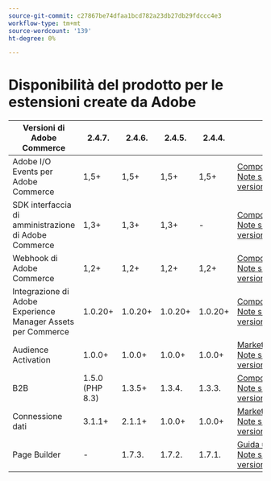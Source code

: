 ```yaml
---
source-git-commit: c27867be74dfaa1bcd782a23db27db29fdccc4e3
workflow-type: tm+mt
source-wordcount: '139'
ht-degree: 0%

---
```

# Disponibilità del prodotto per le estensioni create da Adobe


<table style="table-layout:auto">
  <thead>
    <tr>
      <th>Versioni di Adobe Commerce</th>
      <th>2.4.7.</th>
      <th>2.4.6.</th>
      <th>2.4.5.</th>
      <th>2.4.4.</th>
      <th></th>
    </tr>
  </thead>
  <tbody>
      <tr>
          <td>Adobe I/O Events per Adobe Commerce</td>
          <td>1,5+</td>
          <td>1,5+</td>
          <td>1,5+</td>
          <td>1,5+</td>
          <td>
              <a href="https://developer.adobe.com/commerce/extensibility/events/installation/">Compositore</a><br/>
              <a href="https://developer.adobe.com/commerce/extensibility/events/release-notes/">Note sulla versione</a><br/>
          </td>
      </tr>
      <tr>
          <td>SDK interfaccia di amministrazione di Adobe Commerce</td>
          <td>1,3+</td>
          <td>1,3+</td>
          <td>1,3+</td>
          <td>-</td>
          <td>
              <a href="https://developer.adobe.com/commerce/extensibility/admin-ui-sdk/installation/">Compositore</a><br/>
              <a href="https://developer.adobe.com/commerce/extensibility/admin-ui-sdk/release-notes/">Note sulla versione</a><br/>
          </td>
      </tr>
      <tr>
          <td>Webhook di Adobe Commerce</td>
          <td>1,2+</td>
          <td>1,2+</td>
          <td>1,2+</td>
          <td>1,2+</td>
          <td>
              <a href="https://developer.adobe.com/commerce/extensibility/webhooks/installation/">Compositore</a><br/>
              <a href="https://developer.adobe.com/commerce/extensibility/webhooks/release-notes/">Note sulla versione</a><br/>
          </td>
      </tr>
      <tr>
          <td>Integrazione di Adobe Experience Manager Assets per Commerce</td>
          <td>1.0.20+</td>
          <td>1.0.20+</td>
          <td>1.0.20+</td>
          <td>1.0.20+</td>
          <td>
              <a href="https://experienceleague.adobe.com/en/docs/commerce-admin/content-design/aem-asset-management/getting-started/aem-assets-configure-commerce">Compositore</a><br/>
              <a href="https://experienceleague.adobe.com/en/docs/commerce-admin/content-design/aem-asset-management/aem-assets-release-notes">Note sulla versione</a><br/>
          </td>
      </tr>
      <tr>
          <td>Audience Activation</td>
          <td>1.0.0+</td>
          <td>1.0.0+</td>
          <td>1.0.0+</td>
          <td>1.0.0+</td>
          <td>
              <a href="https://commercemarketplace.adobe.com/magento-audiences.html">Marketplace</a><br/>
              <a href="https://experienceleague.adobe.com/en/docs/commerce-admin/customers/audience-activation#release-notes">Note sulla versione</a><br/>
          </td>
      </tr>
      <tr>
          <td>B2B</td>
          <td>1.5.0 (PHP 8.3)</td>
          <td>1.3.5+</td>
          <td>1.3.4.</td>
          <td>1.3.3.</td>
          <td>
              <a href="https://experienceleague.adobe.com/docs/commerce-admin/b2b/install.html">Compositore</a><br/>
              <a href="https://experienceleague.adobe.com/docs/commerce-admin/b2b/release-notes.html">Note sulla versione</a><br/>
          </td>
      </tr>
      <tr>
          <td>Connessione dati</td>
          <td>3.1.1+</td>
          <td>2.1.1+</td>
          <td>1.0.0+</td>
          <td>1.0.0+</td>
          <td>
              <a href="https://commercemarketplace.adobe.com/magento-experience-platform-connector.html">Marketplace</a><br/>
              <a href="https://experienceleague.adobe.com/docs/commerce-merchant-services/data-connection/release-notes.html">Note sulla versione</a><br/>
          </td>
      </tr>
      <tr>
          <td>Page Builder</td>
          <td>-</td>
          <td>1.7.3.</td>
          <td>1.7.2.</td>
          <td>1.7.1.</td>
          <td>
              <a href="https://experienceleague.adobe.com/docs/commerce-admin/page-builder/guide-overview.html">Guida utente</a><br/>
              <a href="https://experienceleague.adobe.com/docs/commerce-admin/page-builder/release-notes.html">Note sulla versione</a><br/>
          </td>
      </tr>
  </tbody>
</table>
